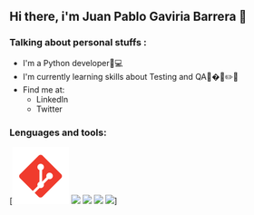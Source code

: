 ## Hi there, i'm Juan Pablo Gaviria Barrera 👋

### Talking about personal stuffs :
<ul>
  <li>I'm a Python developer🐍💻</li>
  <li>I'm currently learning skills about Testing and QA📢�🔎✏️📃</li>
  <li>Find me at:
    <ul>
      <li><a href"https://www.linkedin.com/in/juan-pablo-gaviria-barrera-b668a6205/">LinkedIn</a></li>
      <li><a href"https://twitter.com/JuanPaGaviria">Twitter</a></li>
    </ul>
  </li>
</ul>

### Lenguages and tools:
[<img src="https://raw.githubusercontent.com/cloudxyz/cloudxyz/master/skills/git.png" width="100">
<img src="https://upload.wikimedia.org/wikipedia/commons/thumb/c/c3/Python-logo-notext.svg/1200px-Python-logo-notext.svg.png" width="100">
<img src="https://1000marcas.net/wp-content/uploads/2021/06/Django-Logo.png" width="100">
<img src="https://cdn.icon-icons.com/icons2/2699/PNG/512/atlassian_jira_logo_icon_170511.png" width="100">
<img src="https://openthread.io/platforms/images/ot-zephyr-logo.png"  width="100">]
